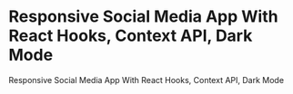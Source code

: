 # Responsive Social Media App With React Hooks, Context API, Dark Mode
 Responsive Social Media App With React Hooks, Context API, Dark Mode
